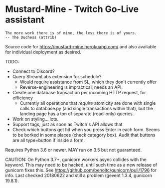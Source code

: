 Mustard-Mine - Twitch Go-Live assistant
=======================================

    The more work there is of mine, the less there is of yours.
    -- The Duchess (attrib)

Source code for https://mustard-mine.herokuapp.com/ and also available for
individual deployment as desired.

TODO:

* Connect to Discord?
* Query StreamLabs extension for schedule?
  - Would require assistance from SL, which they don't currently offer
  - Reverse-engineering is impractical; needs an API.
* Create one database transaction per incoming HTTP request, for efficiency
  - Currently all operations that *require* atomicity are done with single
    calls to database.py (and single transactions within that), but the
    landing page has a ton of separate (read-only) queries.
* Work on styling... lots.
* Support tags, just as soon as Twitch's API allows that
* Check which buttons get hit when you press Enter in each form. Seems to
  be borked in some places (check category box). Audit that buttons are
  all type=button if inside a form.

Requires Python 3.6 or newer. MAY run on 3.5 but not guaranteed.

CAUTION: On Python 3.7+, gunicorn.workers.async collides with the keyword.
This may need to be hacked, until such time as a new release of gunicorn
fixes this. See https://github.com/benoitc/gunicorn/pull/1796 for info.
Last checked 20180622 and still a problem (gevent 1.3.4, gunicorn 19.8.1).
